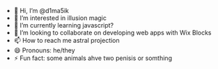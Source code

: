 - 👋 Hi, I’m @d1ma5ik
- 👀 I’m interested in illusion magic
- 🌱 I’m currently learning javascript?
- 💞️ I’m looking to collaborate on developing web apps with Wix Blocks
- 📫 How to reach me astral projection 
- 😄 Pronouns: he/they
- ⚡ Fun fact: some animals ahve two penisis or somthing

<!---
d1ma5ik/d1ma5ik is a ✨ special ✨ repository because its `README.md` (this file) appears on your GitHub profile.
You can click the Preview link to take a look at your changes.
--->
